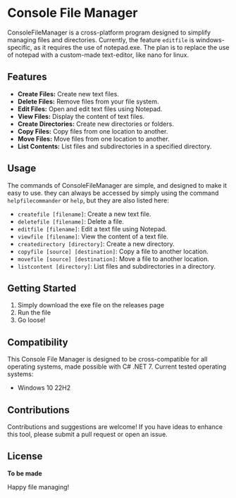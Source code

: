 # Console File Manager

ConsoleFileManager is a cross-platform program designed to simplify managing files and directories.
Currently, the feature `editfile` is windows-specific, as it requires the use of notepad.exe. The plan is to replace the use of notepad with a custom-made text-editor, like nano for linux.

## Features

- **Create Files:** Create new text files.
- **Delete Files:** Remove files from your file system.
- **Edit Files:** Open and edit text files using Notepad.
- **View Files:** Display the content of text files.
- **Create Directories:** Create new directories or folders.
- **Copy Files:** Copy files from one location to another.
- **Move Files:** Move files from one location to another.
- **List Contents:** List files and subdirectories in a specified directory.

## Usage

The commands of ConsoleFileManager are simple, and designed to make it easy to use. they can always be accessed by simply using the command `helpfilecommander` or `help`, but they are also listed here:

- `createfile [filename]`: Create a new text file.
- `deletefile [filename]`: Delete a file.
- `editfile [filename]`: Edit a text file using Notepad.
- `viewfile [filename]`: View the content of a text file.
- `createdirectory [directory]`: Create a new directory.
- `copyfile [source] [destination]`: Copy a file to another location.
- `movefile [source] [destination]`: Move a file to another location.
- `listcontent [directory]`: List files and subdirectories in a directory.

## Getting Started

1. Simply download the exe file on the releases page
2. Run the file
3. Go loose!

## Compatibility

This Console File Manager is designed to be cross-compatible for all operating systems, made possible with C# .NET 7. Current tested operating systems:
- Windows 10 22H2

## Contributions

Contributions and suggestions are welcome! If you have ideas to enhance this tool, please submit a pull request or open an issue.

## License

**To be made**

Happy file managing!
